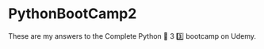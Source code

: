 # PythonBootCamp2
These are my answers to the Complete Python :snake: 3 :three: bootcamp on Udemy. 
